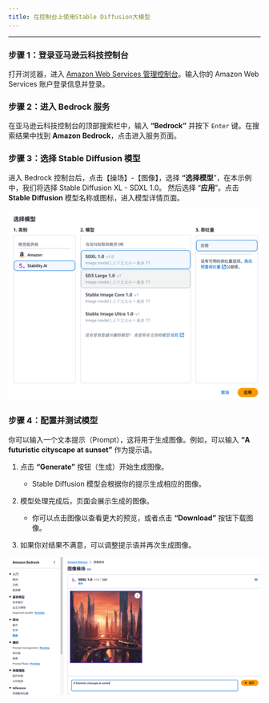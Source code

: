 ```yaml
---
title: 在控制台上使用Stable Diffusion大模型
---
```


---

### **步骤 1：登录亚马逊云科技控制台**

打开浏览器，进入 [Amazon Web Services 管理控制台](https://aws.amazon.com/console/)。输入你的 Amazon Web Services 账户登录信息并登录。

### **步骤 2：进入 Bedrock 服务**

在亚马逊云科技控制台的顶部搜索栏中，输入 **“Bedrock”** 并按下 `Enter` 键。在搜索结果中找到 **Amazon Bedrock**，点击进入服务页面。

### **步骤 3：选择 Stable Diffusion 模型**

进入 Bedrock 控制台后，点击【操场】-【图像】，选择 **“选择模型**”，在本示例中，我们将选择 Stable Diffusion XL - SDXL 1.0。 然后选择 “**应用**”。点击 **Stable Diffusion** 模型名称或图标，进入模型详情页面。

![SDXL1.0](../图片/SDXL1.0.png)

### **步骤 4：配置并测试模型**

你可以输入一个文本提示（Prompt），这将用于生成图像。例如，可以输入 **“A futuristic cityscape at sunset”** 作为提示语。

1. 点击 **“Generate”** 按钮（生成）开始生成图像。
   - Stable Diffusion 模型会根据你的提示生成相应的图像。

2. 模型处理完成后，页面会展示生成的图像。
   - 你可以点击图像以查看更大的预览，或者点击 **“Download”** 按钮下载图像。
3. 如果你对结果不满意，可以调整提示语并再次生成图像。

![Generateimage](../图片/Generateimage.png)
